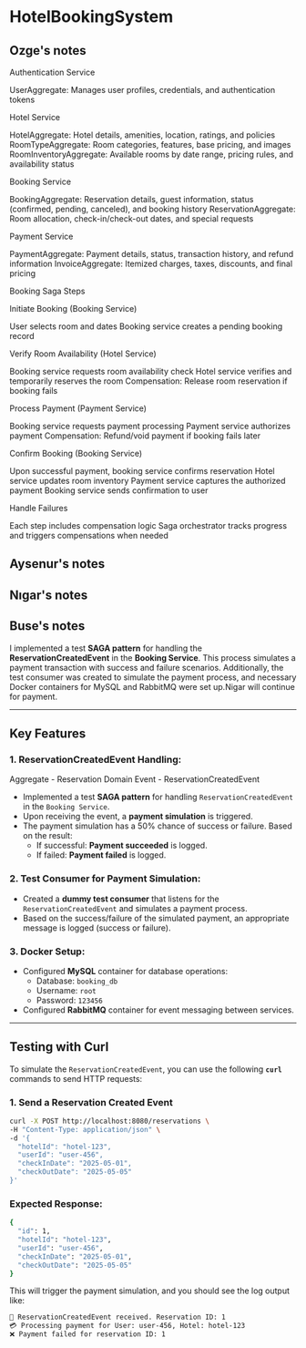 # HotelBookingSystem

## Ozge's notes
Authentication Service

UserAggregate: Manages user profiles, credentials, and authentication tokens

Hotel Service

HotelAggregate: Hotel details, amenities, location, ratings, and policies
RoomTypeAggregate: Room categories, features, base pricing, and images
RoomInventoryAggregate: Available rooms by date range, pricing rules, and availability status

Booking Service

BookingAggregate: Reservation details, guest information, status (confirmed, pending, canceled), and booking history
ReservationAggregate: Room allocation, check-in/check-out dates, and special requests

Payment Service

PaymentAggregate: Payment details, status, transaction history, and refund information
InvoiceAggregate: Itemized charges, taxes, discounts, and final pricing

Booking Saga Steps

Initiate Booking (Booking Service)

User selects room and dates
Booking service creates a pending booking record


Verify Room Availability (Hotel Service)

Booking service requests room availability check
Hotel service verifies and temporarily reserves the room
Compensation: Release room reservation if booking fails


Process Payment (Payment Service)

Booking service requests payment processing
Payment service authorizes payment
Compensation: Refund/void payment if booking fails later


Confirm Booking (Booking Service)

Upon successful payment, booking service confirms reservation
Hotel service updates room inventory
Payment service captures the authorized payment
Booking service sends confirmation to user


Handle Failures

Each step includes compensation logic
Saga orchestrator tracks progress and triggers compensations when needed


## Aysenur's notes

## Nıgar's notes

## Buse's notes

I implemented a test **SAGA pattern** for handling the **ReservationCreatedEvent** in the **Booking Service**. This process simulates a payment transaction with success and failure scenarios. Additionally, the test consumer was created to simulate the payment process, and necessary Docker containers for MySQL and RabbitMQ were set up.Nigar will continue for payment.

---

## Key Features

### 1. **ReservationCreatedEvent Handling**:

Aggregate - Reservation
Domain Event - ReservationCreatedEvent

- Implemented a test **SAGA pattern** for handling `ReservationCreatedEvent` in the `Booking Service`.
- Upon receiving the event, a **payment simulation** is triggered.
- The payment simulation has a 50% chance of success or failure. Based on the result:
  - If successful: **Payment succeeded** is logged.
  - If failed: **Payment failed** is logged.

### 2. **Test Consumer for Payment Simulation**:

- Created a **dummy test consumer** that listens for the `ReservationCreatedEvent` and simulates a payment process.
- Based on the success/failure of the simulated payment, an appropriate message is logged (success or failure).

### 3. **Docker Setup**:

- Configured **MySQL** container for database operations:
  - Database: `booking_db`
  - Username: `root`
  - Password: `123456`
- Configured **RabbitMQ** container for event messaging between services.

---

## Testing with Curl

To simulate the `ReservationCreatedEvent`, you can use the following **`curl`** commands to send HTTP requests:

### 1. **Send a Reservation Created Event**

```bash
curl -X POST http://localhost:8080/reservations \
-H "Content-Type: application/json" \
-d '{
  "hotelId": "hotel-123",
  "userId": "user-456",
  "checkInDate": "2025-05-01",
  "checkOutDate": "2025-05-05"
}'
```

### **Expected Response:**

```bash
{
  "id": 1,
  "hotelId": "hotel-123",
  "userId": "user-456",
  "checkInDate": "2025-05-01",
  "checkOutDate": "2025-05-05"
}
```

This will trigger the payment simulation, and you should see the log output like:

```bash
📩 ReservationCreatedEvent received. Reservation ID: 1
💳 Processing payment for User: user-456, Hotel: hotel-123
❌ Payment failed for reservation ID: 1
```

